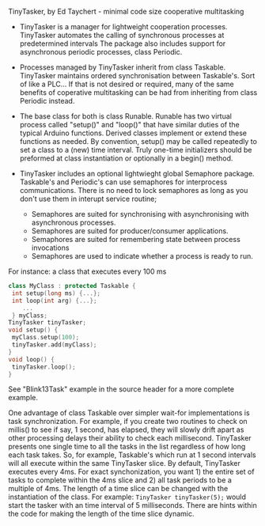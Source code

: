 TinyTasker, by Ed Taychert -
minimal code size cooperative multitasking

 * TinyTasker is a manager for lightweight cooperation processes.
 TinyTasker automates the calling of synchronous processes at predetermined intervals
 The package also includes support for asynchronous periodic processes, class Periodic.
 
 * Processes managed by TinyTasker inherit from class Taskable.
 TinyTasker maintains ordered synchronisation between Taskable's. Sort of like a PLC...
 If that is not desired or required, many of the same benefits of coperative 
 multitasking can be had from inheriting from class Periodic instead.
 
 * The base class for both is class Runable. Runable has two virtual process called 
 "setup()" and "loop()" that have similar duties of the typical Arduino functions. 
 Derived classes implement or extend these functions as needed. By convention,
 setup() may be called repeatedly to set a class to a (new) time interval. Truly
 one-time initializers should be preformed at class instantiation or optionally in a begin() method.
  
 * TinyTasker includes an optional lightwieght global Semaphore package.
 Taskable's and Periodic's can use semaphores for interprocess communications.
 There is no need to lock semaphores as long as you don't use them in interupt service routine;
 
   * Semaphores are suited for synchronising with asynchronising with asynchronous processes.
   * Semaphores are suited for producer/consumer applications.
   * Semaphores are suited for remembering state between process invocations
   * Semaphores are used to indicate whether a process is ready to run.
 
For instance: a class that executes every 100 ms
```C++
class MyClass : protected Taskable { 
 int setup(long ms) {...};
 int loop(int arg) {...};
    ...
 } myClass; 
TinyTasker tinyTasker;
void setup() {
 myClass.setup(100);
 tinyTasker.add(myClass);
}
void loop() {
 tinyTasker.loop();
}
```
See "Blink13Task" example in the source header for a more complete example.

One advantage of class Taskable over simpler wait-for implementations is task synchronization. For example, if you create two routines to check on millis() to see if say, 1 second, has elapsed, they will slowly drift apart as other processing delays their ability to check each millisecond. TinyTasker presents one single time to all the tasks in the list regardless of how long each task takes. So, for example, Taskable's which run at 1 second intervals will all execute within the same TinyTasker slice. 
By default, TinyTasker executes every 4ms. For exact synchonization, you want 1) the entire set of tasks to complete within the 4ms slice and 2) all task periods to be a multiple of 4ms. The length of a time slice can be changed with the instantiation of the class. For example: `TinyTasker tinyTasker(5);` would start the tasker with an time interval of 5 milliseconds. There are hints within the code for making the length of the time slice dynamic.
